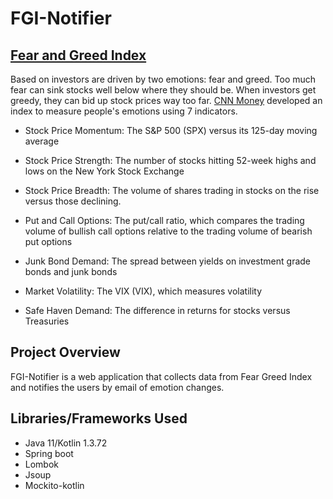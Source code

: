 # FGI-Notifier

## [Fear and Greed Index](https://money.cnn.com/investing/about-fear-greed-tool/index.html)
Based on investors are driven by two emotions: fear and greed. Too much fear can sink stocks well below where they should be. When investors get greedy, they can bid up stock prices way too far. [CNN Money](http://money.cnn.com) developed an index to measure people's emotions using 7 indicators.

* Stock Price Momentum: The S&P 500 (SPX) versus its 125-day moving average

* Stock Price Strength: The number of stocks hitting 52-week highs and lows on the New York Stock Exchange

* Stock Price Breadth: The volume of shares trading in stocks on the rise versus those declining.

* Put and Call Options: The put/call ratio, which compares the trading volume of bullish call options relative to the trading volume of bearish put options

* Junk Bond Demand: The spread between yields on investment grade bonds and junk bonds

* Market Volatility: The VIX (VIX), which measures volatility

* Safe Haven Demand: The difference in returns for stocks versus Treasuries

## Project Overview
FGI-Notifier is a web application that collects data from Fear Greed Index and notifies the users by email of emotion changes.

## Libraries/Frameworks Used
* Java 11/Kotlin 1.3.72
* Spring boot
* Lombok
* Jsoup
* Mockito-kotlin